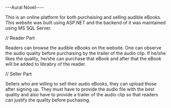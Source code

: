 ---Aural Novel----

This is an online platform for both purchaising and selling audible eBooks. This website was built using ASP.NET and the backend of it was maintained using MS SQL Server.

// Reader Part

Readers can browse the audible eBooks on the website. One can observe the audio quality before purchaising by the trailer of the audio clip. If he/she likes the quality, he/she can purchase that eBook and after that the eBook will be added to librabry of the reader.

// Seller Part

Sellers who are willing to sell their audio eBooks, they can upload those after signing up. They must have to provide the audio file with the best quality and also have to provide a trailer of the audio clip so that readers can justify the quality before puchasing.


